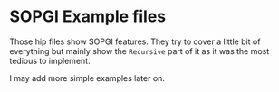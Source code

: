 # SOPGI Example files

Those hip files show SOPGI features.
They try to cover a little bit of everything but mainly show the `Recursive`
part of it as it was the most tedious to implement.

I may add more simple examples later on.
